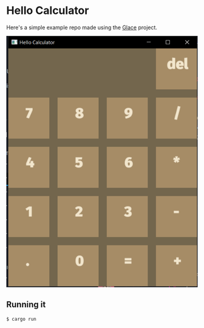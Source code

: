 
# Hello Calculator

Here's a simple example repo made using the [Glace](https://github.com/HiiGHoVuTi/Glace) project.

![layout of the app](/media/layout.png)

## Running it

```sh
$ cargo run
```
